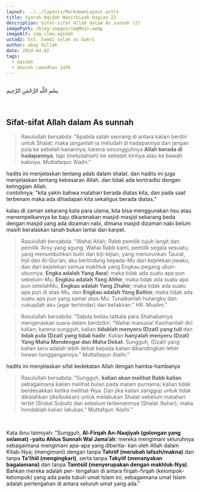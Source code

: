 ```yaml
---
layout: ../../layouts/MarkdownLayout.astro
title: Syarah Aqidah Wasithiyah bagian 22
description: Sifat-sifat Allah dalam As sunnah (2)
imagePath: /blog-images/imgMain.webp
imageAlt: img-ilmu-aqidah
ustadz: Ust. hamdi solah al bakri
author: ubay dillah
date: 2024-04-02
tags:
  - aqidah
  - dauroh ramadhan 1445
---
```


<br>
<div class="font-arab-v1 font-bold text-4xl text-center"> بِسْمِ اللَّهِ الرَّحْمَنِ الرَّحِيم</div>
<br><br>

## Sifat-sifat Allah dalam As sunnah

> Rasulullah bersabda: "Apabila salah seorang di antara kalian berdiri untuk Shalat; maka janganlah ia meludah di hadapannya dan jangan pula ke sebelah kanannya; karena sesungguhnya **Allah berada di hadapannya**, tapi (meludahlah) ke sebelah kirinya atau ke bawah kakinya. Muttafaqun ‘Alaihi."

hadits ini menjelaskan tentang adab dalam shalat. dan hadits ini juga menjelaskan tentang kebesaran Allah. dan tidak ada kontradisi dengan ketinggian Allah. <br>
contohnya: "kita yakin bahwa matahari berada diatas kita, dan pada saat terbenam maka ada dihadapan kita sekaligus berada diatas."
<br>

kalau di zaman sekarang kata para ulama, kita bisa menggunakan tisu atau menempelkannya ke baju dikarenakan masjid-masjid sekarang beda dengan masjid yang ada dizaman nabi, dimana masjid dizaman nabi belum masih beralaskan tanah bukan lantai dan karpet.

> Rasulullah bersabda: "Wahai Allah; Rabb pemilik tujuh langit dan pemilik ‘Arsy yang agung. Wahai Rabb kami, pemilik segala sesuatu, yang menumbuhkan butir dan biji-bijian, yang menurunkan Taurat, Injil dan Al-Qur’an; aku berlindung kepada-Mu dari kejelekan jiwaku, dan dari kejelekan semua makhluk yang Engkau pegang ubun-ubunnya. **Engka adalah Yang Awal**; maka tidak ada suatu apa pun sebelum-Mu, **Engkau adalah Yang Ahhir**; maka tidak ada suatu apa pun setelahMu, **Engkau adalah Yang Zhahir**; maka tidak ada suatu apa pun di atas-Mu, dan **Engkau adalah Yang Bathin**; maka tidak ada suatu apa pun yang samar atas-Mu. Tunaikanlah hutangku dan cukupilah aku (agar terhindar) dari kefakiran.” HR. Muslim."

> Rasulullah bersabda: "Sabda beliau tatkala para Shahabatnya mengeraskan suara dalam berdzikir: “Wahai manusia! Kasihanilah diri kalian; karena sungguh, kalian **tidaklah menyeru (Dzat) yang tuli** dan **tidak pula (Dzat) yang tidak hadir**. Kalian **hanyalah menyeru (Dzat) Yang Maha Mendengar dan Maha Dekat**. Sungguh, (Dzat) yang kalian seru adalah lebih dekat kepada kalian dibandingkan leher hewan tunggangannya.” Muttafaqun Alaihi."

hadits ini menjelaskan sifat kedekatan Allah dengan hamba-hambanya

> Rasulullah bersabda: "Sungguh, **kalian akan melihat Rabb kalian** sebagaimana kalian melihat bulan pada malam purnama; kalian tidak berdesakkan ketika melihat-Nya. Dan jika kalian sanggup untuk tidak dikalahkan (disibukkan) untuk melakukan Shalat sebelum matahari terbit (Shalat Subuh) dan sebelum terbenamnya (Shalat ‘Ashar); maka hendaklah kalian lakukan.” Muttafqun ‘Alaihi."

<br>

Kata ibnu taimiyah: "Sungguh, **Al-Firqah An-Naajiyah (golongan yang selamat) -yaitu Ahlus Sunnah Wal Jama’ah**: mereka mengimani seluruhnya sebagaimana mengimani apa-apa yang diberita- kan oleh Allah dalam Kitab-Nya; (mengimani) dengan tanpa **Tahriif (merubah lafazh/makna)** dan tanpa **Ta’thiil (mengingkari)**, serta tanpa **Takyiif (menanyakan bagaiamana)** dan tanpa **Tamtsiil (menyerupakan dengan makhluk-Nya)**. Bahkan mereka adalah per- tengahan di antara firqah-firqah (kelompok- kelompok) yang ada pada tubuh umat Islam ini; sebagaimana umat Islam adalah pertengahan di antara seluruh umat yang ada."
